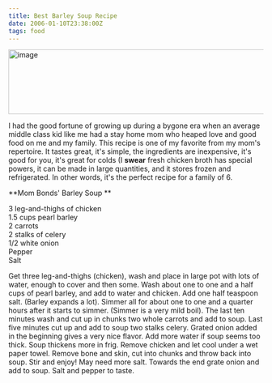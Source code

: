 ```yaml
---
title: Best Barley Soup Recipe
date: 2006-01-10T23:38:00Z
tags: food
---
```

<img alt="image" height="128" src="https://ggr_com.s3.amazonaws.com/images/barley-soup.jpg" width="512" />
<br/>

I had the good fortune of growing up during a bygone era when an average middle class kid like me had a stay home mom who heaped love and good food on me and my family. This recipe is one of my favorite from my mom's repertoire. It tastes great, it's simple, the ingredients are inexpensive, it's good for you, it's great for colds (I **swear** fresh chicken broth has special powers, it can be made in large quantities, and it stores frozen and refrigerated. In other words, it's the perfect recipe for a family of 6.

**Mom Bonds' Barley Soup **

3 leg-and-thighs of chicken   
1.5 cups pearl barley   
2 carrots   
2 stalks of celery   
1/2 white onion   
Pepper   
Salt

Get three leg-and-thighs (chicken), wash and place in large pot with lots of water, enough to cover and then some. Wash about one to one and a half cups of pearl barley, and add to water and chicken. Add one half teaspoon salt. (Barley expands a lot). Simmer all for about one to one and a quarter hours after it starts to simmer. (Simmer is a very mild boil). The last ten minutes wash and cut up in chunks two whole carrots and add to soup. Last five minutes cut up and add to soup two stalks celery. Grated onion added in the beginning gives a very nice flavor. Add more water if soup seems too thick. Soup thickens more in frig. Remove chicken and let cool under a wet paper towel. Remove bone and skin, cut into chunks and throw back into soup. Stir and enjoy! May need more salt. Towards the end grate onion and add to soup. Salt and pepper to taste.
